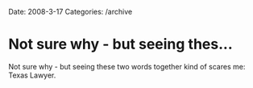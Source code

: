 Date: 2008-3-17
Categories: /archive

# Not sure why - but seeing thes...

Not sure why - but seeing these two words together kind of scares me: Texas Lawyer.
